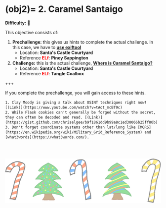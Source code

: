 (obj2)=
2\. Caramel Santaigo
=======================
**Difficulty:** 🎄 <br>

This objective consists of:
1. **Prechallenge:** this gives us hints to complete the actual challenge. In this case, we have to [**use exiftool**](prech2)
    * Location: **Santa's Castle Courtyard**
    * Reference <span style="color:red">**ELf**</span>: **Piney Sappington**
2. **Challenge:** this is the actual challenge, [**Where is Caramel Santaigo?**](ch2)
    * Location: **Santa's Castle Courtyard**
    * Reference <span style="color:red">**ELf**</span>: **Tangle Coalbox**

+++
<br>


If you complete the prechallenge, you will gain access to these hints.
```{hint}
1. Clay Moody is giving a talk about OSINT techniques right now! [(Link)](https://www.youtube.com/watch?v=tAot_mcBT9c)
2. While Flask cookies can't generally be forged without the secret, they can often be decoded and read. [(Link)](https://gist.github.com/chriselgee/b9f1861dd9b99a8c1ed30066b25ff80b)
3. Don't forget coordinate systems other than lat/long like [MGRS](https://en.wikipedia.org/wiki/Military_Grid_Reference_System) and [what3words](https://what3words.com/).
```

<br>
<br>

![footer1](images/footer1_large.png)

